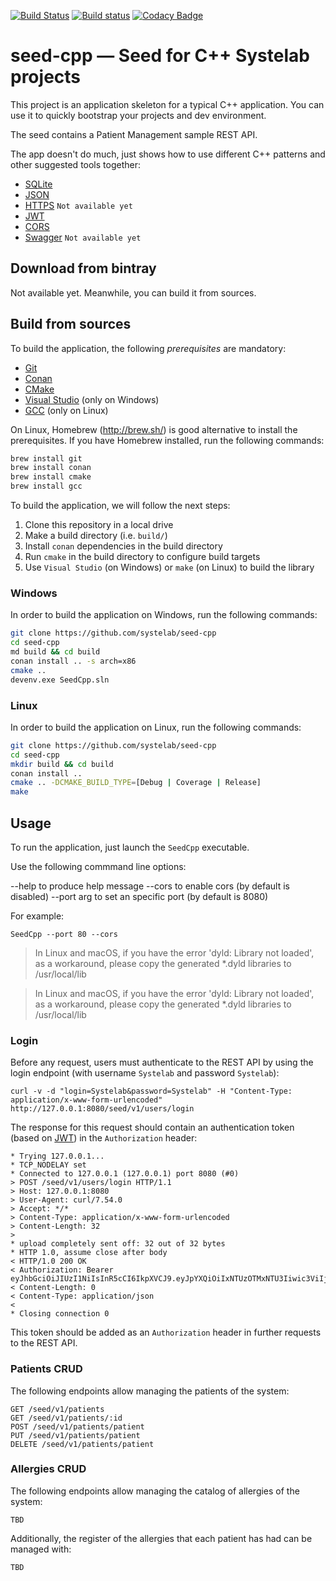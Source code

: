 [![Build Status](https://travis-ci.org/systelab/seed-cpp.svg?branch=master)](https://travis-ci.org/systelab/seed-cpp)
[![Build status](https://ci.appveyor.com/api/projects/status/kiy6ugv134i7nbon?svg=true)](https://ci.appveyor.com/project/systelab/seed-cpp)
[![Codacy Badge](https://api.codacy.com/project/badge/Grade/1da2b731322b4856a2f2f6b49bdfa729)](https://www.codacy.com/app/systelab/seed-cpp?utm_source=github.com&amp;utm_medium=referral&amp;utm_content=systelab/seed-cpp&amp;utm_campaign=Badge_Grade)

# seed-cpp — Seed for C++ Systelab projects

This project is an application skeleton for a typical C++ application. You can use it to quickly bootstrap your projects and dev environment.

The seed contains a Patient Management sample REST API.

The app doesn't do much, just shows how to use different C++ patterns and other suggested tools together:
* [SQLite](https://www.sqlite.org)
* [JSON](https://www.json.org/)
* [HTTPS](https://en.wikipedia.org/wiki/HTTPS) `Not available yet`
* [JWT](https://jwt.io/)
* [CORS](https://en.wikipedia.org/wiki/Cross-origin_resource_sharing)
* [Swagger](https://swagger.io/) `Not available yet`

## Download from bintray

Not available yet. Meanwhile, you can build it from sources.

## Build from sources

To build the application, the following *prerequisites* are mandatory:

  - [Git](https://git-scm.com/)
  - [Conan](https://conan.io/)
  - [CMake](https://cmake.org/)
  - [Visual Studio](https://visualstudio.microsoft.com/) (only on Windows)
  - [GCC](https://gcc.gnu.org/) (only on Linux)

On Linux, Homebrew (http://brew.sh/) is good alternative to install the prerequisites. If you have Homebrew installed, run the following commands:

```bash
brew install git
brew install conan
brew install cmake
brew install gcc
```

To build the application, we will follow the next steps:
  1. Clone this repository in a local drive
  2. Make a build directory (i.e. `build/`)
  3. Install `conan` dependencies in the build directory
  4. Run `cmake` in the build directory to configure build targets
  5. Use `Visual Studio` (on Windows) or `make` (on Linux) to build the library

### Windows

In order to build the application on Windows, run the following commands:

``` bash
git clone https://github.com/systelab/seed-cpp
cd seed-cpp
md build && cd build
conan install .. -s arch=x86
cmake ..
devenv.exe SeedCpp.sln
```

### Linux

In order to build the application on Linux, run the following commands:

``` bash
git clone https://github.com/systelab/seed-cpp
cd seed-cpp
mkdir build && cd build
conan install ..
cmake .. -DCMAKE_BUILD_TYPE=[Debug | Coverage | Release]
make
```

## Usage

To run the application, just launch the `SeedCpp` executable.

Use the following commmand line options:

--help to produce help message
--cors to enable cors (by default is disabled)
--port arg to set an specific port (by default is 8080)

For example:

```
SeedCpp --port 80 --cors
```

> In Linux and macOS, if you have the error 'dyld: Library not loaded', as a workaround, please copy the generated *.dyld libraries to /usr/local/lib

> In Linux and macOS, if you have the error 'dyld: Library not loaded', as a workaround, please copy the generated *.dyld libraries to /usr/local/lib

### Login

Before any request, users must authenticate to the REST API by using the login endpoint (with username `Systelab` and password `Systelab`):

```
curl -v -d "login=Systelab&password=Systelab" -H "Content-Type: application/x-www-form-urlencoded" http://127.0.0.1:8080/seed/v1/users/login
```

The response for this request should contain an authentication token (based on [JWT](https://jwt.io/)) in the `Authorization` header:

```
* Trying 127.0.0.1...
* TCP_NODELAY set
* Connected to 127.0.0.1 (127.0.0.1) port 8080 (#0)
> POST /seed/v1/users/login HTTP/1.1
> Host: 127.0.0.1:8080
> User-Agent: curl/7.54.0
> Accept: */*
> Content-Type: application/x-www-form-urlencoded
> Content-Length: 32
> 
* upload completely sent off: 32 out of 32 bytes
* HTTP 1.0, assume close after body
< HTTP/1.0 200 OK
< Authorization: Bearer eyJhbGciOiJIUzI1NiIsInR5cCI6IkpXVCJ9.eyJpYXQiOiIxNTUzOTMxNTU3Iiwic3ViIjoiU3lzdGVsYWIifQ.AcpzW6QZMLZ39ST0tXBzz7ZAWDWyzATd3nJxZsMRxdQ
< Content-Length: 0
< Content-Type: application/json
< 
* Closing connection 0
```

This token should be added as an `Authorization` header in further requests to the REST API.

### Patients CRUD

The following endpoints allow managing the patients of the system:

```
GET /seed/v1/patients
GET /seed/v1/patients/:id
POST /seed/v1/patients/patient
PUT /seed/v1/patients/patient
DELETE /seed/v1/patients/patient
```

### Allergies CRUD

The following endpoints allow managing the catalog of allergies of the system:

`TBD`

Additionally, the register of the allergies that each patient has had can be managed with:

`TBD`

